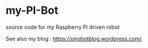# my-PI-Bot
source code for my Raspberry Pi driven robot

See also my blog : https://pirobotblog.wordpress.com/
